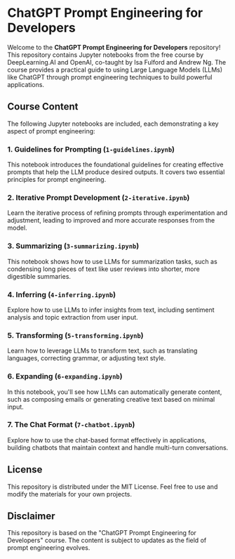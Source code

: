 
# ChatGPT Prompt Engineering for Developers

Welcome to the **ChatGPT Prompt Engineering for Developers** repository! This repository contains Jupyter notebooks from the free course by DeepLearning.AI and OpenAI, co-taught by Isa Fulford and Andrew Ng. The course provides a practical guide to using Large Language Models (LLMs) like ChatGPT through prompt engineering techniques to build powerful applications.

## Course Content

The following Jupyter notebooks are included, each demonstrating a key aspect of prompt engineering:

### 1. **Guidelines for Prompting** (`1-guidelines.ipynb`)
   This notebook introduces the foundational guidelines for creating effective prompts that help the LLM produce desired outputs. It covers two essential principles for prompt engineering.

### 2. **Iterative Prompt Development** (`2-iterative.ipynb`)
   Learn the iterative process of refining prompts through experimentation and adjustment, leading to improved and more accurate responses from the model.

### 3. **Summarizing** (`3-summarizing.ipynb`)
   This notebook shows how to use LLMs for summarization tasks, such as condensing long pieces of text like user reviews into shorter, more digestible summaries.

### 4. **Inferring** (`4-inferring.ipynb`)
   Explore how to use LLMs to infer insights from text, including sentiment analysis and topic extraction from user input.

### 5. **Transforming** (`5-transforming.ipynb`)
   Learn how to leverage LLMs to transform text, such as translating languages, correcting grammar, or adjusting text style.

### 6. **Expanding** (`6-expanding.ipynb`)
   In this notebook, you'll see how LLMs can automatically generate content, such as composing emails or generating creative text based on minimal input.

### 7. **The Chat Format** (`7-chatbot.ipynb`)
   Explore how to use the chat-based format effectively in applications, building chatbots that maintain context and handle multi-turn conversations.

## License

This repository is distributed under the MIT License. Feel free to use and modify the materials for your own projects.

## Disclaimer

This repository is based on the "ChatGPT Prompt Engineering for Developers" course. The content is subject to updates as the field of prompt engineering evolves.
